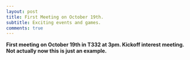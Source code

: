 ```yaml
---
layout: post
title: First Meeting on October 19th. 
subtitle: Exciting events and games.
comments: true
---
```



**First meeting on October 19th in T332 at 3pm. Kickoff interest meeting. Not actually now this is just an example.**
